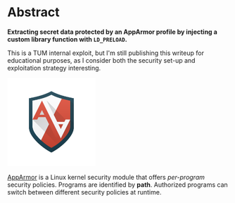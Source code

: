 # Abstract

**Extracting secret data protected by an AppArmor profile by injecting a custom library function with `LD_PRELOAD`.**


This is a TUM internal exploit, but I'm still publishing this writeup for educational purposes, as I consider both the security set-up and exploitation strategy interesting.

<img src="img/AppArmor.png" alt="AppArmor" width="200"/>

[AppArmor](https://www.apparmor.net/) is a Linux kernel security module that offers *per-program* security policies.
Programs are identified by **path**. Authorized programs can switch between different security policies at runtime.
